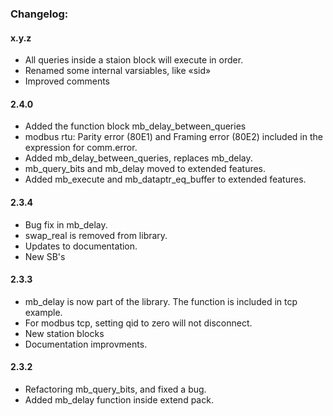 ### Changelog:

#### x.y.z
- All queries inside a staion block will execute in order.
- Renamed some internal varsiables, like «sid»
- Improved comments


#### 2.4.0
- Added the function block mb_delay_between_queries
- modbus rtu: Parity error (80E1) and Framing error (80E2) included in the expression for comm.error.
- Added mb_delay_between_queries, replaces mb_delay.
- mb_query_bits and mb_delay moved to extended features.
- Added mb_execute and mb_dataptr_eq_buffer to extended features.

#### 2.3.4
- Bug fix in mb_delay.
- swap_real is removed from library.
- Updates to documentation.
- New SB's

#### 2.3.3
- mb_delay is now part of the library. The function is included in tcp example.
- For modbus tcp, setting qid to zero will not disconnect.
- New station blocks
- Documentation improvments.

#### 2.3.2
- Refactoring mb_query_bits, and fixed a bug.
- Added mb_delay function inside extend pack.
